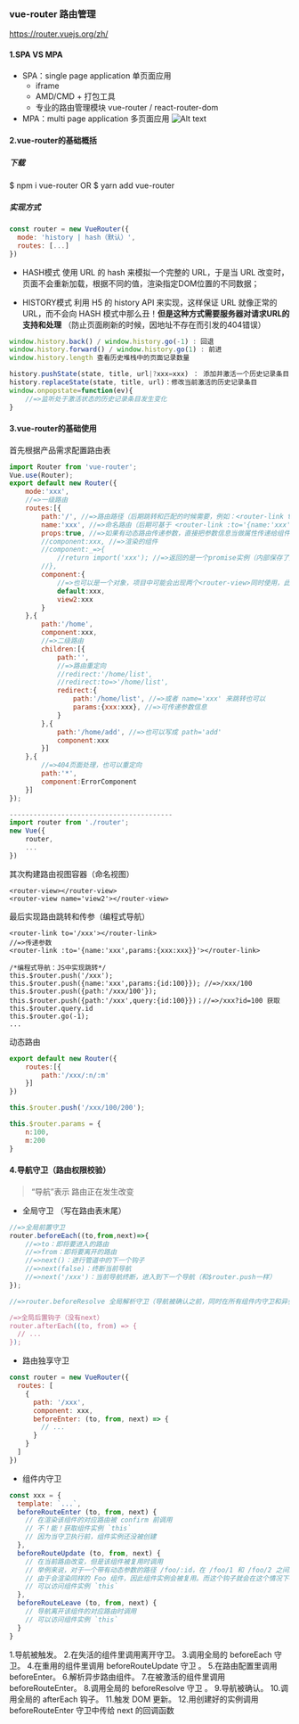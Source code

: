 ### vue-router 路由管理
https://router.vuejs.org/zh/
#### 1.SPA VS MPA
- SPA：single page application 单页面应用
	- iframe
	- AMD/CMD + 打包工具
	- 专业的路由管理模块  vue-router / react-router-dom
- MPA：multi page application 多页面应用
![Alt text](./1571334886605.png)

#### 2.vue-router的基础概括
##### 下载
\$ npm i vue-router
OR
\$ yarn add vue-router

##### 实现方式
```javascript
const router = new VueRouter({
  mode: 'history | hash（默认）',
  routes: [...]
})
```
- HASH模式
使用 URL 的 hash 来模拟一个完整的 URL，于是当 URL 改变时，页面不会重新加载，根据不同的值，渲染指定DOM位置的不同数据；

- HISTORY模式
利用 H5 的 history API 来实现，这样保证 URL 就像正常的 URL，而不会向 HASH 模式中那么丑！**但是这种方式需要服务器对请求URL的支持和处理** （防止页面刷新的时候，因地址不存在而引发的404错误）
```javascript
window.history.back() / window.history.go(-1) : 回退
window.history.forward() / window.history.go(1) : 前进
window.history.length 查看历史堆栈中的页面记录数量

history.pushState(state, title, url|?xxx=xxx) ： 添加并激活一个历史记录条目（但是此时并没有实现页面的跳转，或者说浏览器并未重新加载页面，再次刷新才会加载）
history.replaceState(state, title, url)：修改当前激活的历史记录条目
window.onpopstate=function(ev){
	//=>监听处于激活状态的历史记录条目发生变化
}
```

#### 3.vue-router的基础使用
首先根据产品需求配置路由表
```javascript
import Router from 'vue-router';
Vue.use(Router);
export default new Router({
	mode:'xxx',
	//=>一级路由
	routes:[{
		path:'/', //=>路由路径（后期跳转和匹配的时候需要，例如：<router-link to='/'> 或者 :to='{path:'/'}'）
		name:'xxx', //=>命名路由（后期可基于 <router-link :to='{name:'xxx'}'> 跳转）
		props:true, //=>如果有动态路由传递参数，直接把参数信息当做属性传递给组件，例如：path:'/list/:type/:id'，组件中就可以基于 props:['type','id'] 获取传参到的信息，跳转的时候可以 this.$router.push('/list/teacher/1000') 跳转和传递信息，当然不这样处理，也可以基于 this.$router.params 来获取传递的参数
		//component:xxx, //=>渲染的组件
		//component:_=>{
			//return import('xxx'); //=>返回的是一个promise实例（内部保存了解析并编译xxx.vue后得到的一个模块）		
		//},
		component:{
			//=>也可以是一个对象，项目中可能会出现两个<router-view>同时使用，此时给其设置name='xxx'，这样在路由表中就可以基于不同的名字来渲染多个组件了
			default:xxx,
			view2:xxx
		}
	},{
		path:'/home',
		component:xxx,
		//=>二级路由
		children:[{
			path:'',
			//=>路由重定向
			//redirect:'/home/list',
			//redirect:to=>'/home/list',
			redirect:{
				path:'/home/list', //=>或者 name='xxx' 来跳转也可以
				params:{xxx:xxx}, //=>可传递参数信息
			}
		},{
			path:'/home/add', //=>也可以写成 path='add'
			component:xxx
		}]	
	},{
		//=>404页面处理，也可以重定向
		path:'*',
		component:ErrorComponent
	}]
});

-----------------------------------------
import router from './router';
new Vue({
	router,
	...
})
```
其次构建路由视图容器（命名视图）
```
<router-view></router-view>
<router-view name='view2'></router-view>
```
最后实现路由跳转和传参（编程式导航）
```
<router-link to='/xxx'></router-link>
//=>传递参数
<router-link :to='{name:'xxx',params:{xxx:xxx}}'></router-link>

/*编程式导航：JS中实现跳转*/
this.$router.push('/xxx');
this.$router.push({name:'xxx',params:{id:100}}); //=>/xxx/100
this.$router.push({path:'/xxx/100'});
this.$router.push({path:'/xxx',query:{id:100}})；//=>/xxx?id=100 获取this.$router.query.id
this.$router.go(-1);
...
```
动态路由
```javascript
export default new Router({
	routes:[{
		path:'/xxx/:n/:m'
	}]
})

this.$router.push('/xxx/100/200');

this.$router.params = {
	n:100,
	m:200
}
```

#### 4.导航守卫（路由权限校验）
>  “导航”表示 路由正在发生改变
- 全局守卫 （写在路由表末尾）
```javascript
//=>全局前置守卫 
router.beforeEach((to,from,next)=>{
	//=>to：即将要进入的路由
	//=>from：即将要离开的路由
	//=>next()：进行管道中的下一个钩子
	//=>next(false)：终断当前导航
	//=>next('/xxx')：当前导航终断，进入到下一个导航（和$router.push一样）
});

//=>router.beforeResolve 全局解析守卫（导航被确认之前，同时在所有组件内守卫和异步路由组件被解析之后，解析守卫就被调用）

/=>全局后置钩子（没有next）
router.afterEach((to, from) => {
  // ...
});
```

- 路由独享守卫
```javascript
const router = new VueRouter({
  routes: [
    {
      path: '/xxx',
      component: xxx,
      beforeEnter: (to, from, next) => {
        // ...
      }
    }
  ]
})
```

- 组件内守卫
```javascript
const xxx = {
  template: `...`,
  beforeRouteEnter (to, from, next) {
    // 在渲染该组件的对应路由被 confirm 前调用
    // 不！能！获取组件实例 `this`
    // 因为当守卫执行前，组件实例还没被创建
  },
  beforeRouteUpdate (to, from, next) {
    // 在当前路由改变，但是该组件被复用时调用
    // 举例来说，对于一个带有动态参数的路径 /foo/:id，在 /foo/1 和 /foo/2 之间跳转的时候，
    // 由于会渲染同样的 Foo 组件，因此组件实例会被复用。而这个钩子就会在这个情况下被调用。
    // 可以访问组件实例 `this`
  },
  beforeRouteLeave (to, from, next) {
    // 导航离开该组件的对应路由时调用
    // 可以访问组件实例 `this`
  }
}
```

1.导航被触发。
2.在失活的组件里调用离开守卫。
3.调用全局的 beforeEach 守卫。
4.在重用的组件里调用 beforeRouteUpdate 守卫 。
5.在路由配置里调用 beforeEnter。
6.解析异步路由组件。
7.在被激活的组件里调用 beforeRouteEnter。
8.调用全局的 beforeResolve 守卫 。
9.导航被确认。
10.调用全局的 afterEach 钩子。
11.触发 DOM 更新。
12.用创建好的实例调用 beforeRouteEnter 守卫中传给 next 的回调函数
